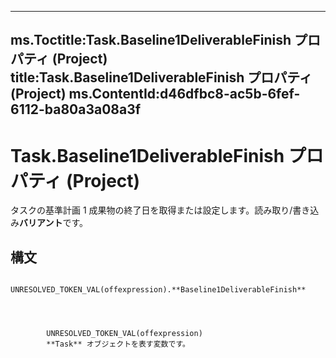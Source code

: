 

---
ms.Toctitle:Task.Baseline1DeliverableFinish プロパティ (Project)
title:Task.Baseline1DeliverableFinish プロパティ (Project)
ms.ContentId:d46dfbc8-ac5b-6fef-6112-ba80a3a08a3f
---
# Task.Baseline1DeliverableFinish プロパティ (Project)




タスクの基準計画 1 成果物の終了日を取得または設定します。読み取り/書き込み**バリアント**です。

## 構文

            UNRESOLVED_TOKEN_VAL(offexpression).**Baseline1DeliverableFinish**




            UNRESOLVED_TOKEN_VAL(offexpression)
            **Task** オブジェクトを表す変数です。




